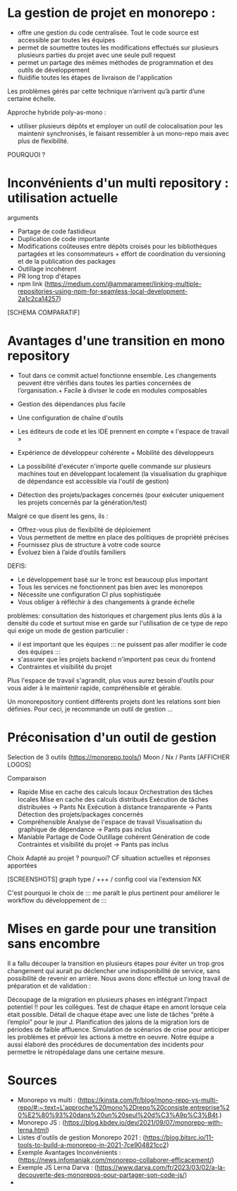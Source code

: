 # La gestion de projet en monorepo : 
- offre une gestion du code centralisée. Tout le code source est accessible par toutes les équipes
- permet de soumettre toutes les modifications effectués sur plusieurs plusieurs parties du projet avec une seule pull request
- permet un partage des mêmes méthodes de programmation et des outils de développement
- fluidifie toutes les étapes de livraison de l'application

Les problèmes gérés par cette technique n’arrivent qu’à partir d’une certaine échelle.

Approche hybride poly-as-mono :
-  utiliser plusieurs dépôts et employer un outil de colocalisation pour les maintenir synchronisés, le faisant ressembler à un mono-repo mais avec plus de flexibilité.

POURQUOI ? 
# Inconvénients d'un multi repository : utilisation actuelle 
arguments
- Partage de code fastidieux
- Duplication de code importante
- Modifications coûteuses entre dépôts croisés pour les bibliothèques partagées et les consommateurs + effort de coordination du versioning et de la publication des packages
- Outillage incohérent
- PR long trop d'étapes 
- npm link (https://medium.com/@ammarameer/linking-multiple-repositories-using-npm-for-seamless-local-development-2a1c2ca14257)

[SCHEMA COMPARATIF]

# Avantages d'une transition en mono repository
+ Tout dans ce commit actuel fonctionne ensemble. Les changements peuvent être vérifiés dans toutes les parties concernées de l’organisation.+ Facile à diviser le code en modules composables
- Gestion des dépendances plus facile
- Une configuration de chaîne d'outils
- Les éditeurs de code et les IDE prennent en compte « l'espace de travail »
- Expérience de développeur cohérente + Mobilité des développeurs

- La possibilité d'exécuter n'importe quelle commande sur plusieurs machines tout en développant localement (la visualisation du graphique de dépendance est accèssible via l'outil de gestion)
- Détection des projets/packages concernés (pour exécuter uniquement les projets concernés par la génération/test)

Malgré ce que disent les gens, ils :
- Offrez-vous plus de flexibilité de déploiement
- Vous permettent de mettre en place des politiques de propriété précises
- Fournissez plus de structure à votre code source
- Évoluez bien à l’aide d’outils familiers

DEFIS:
- Le développement basé sur le tronc est beaucoup plus important
- Tous les services ne fonctionnent pas bien avec les monorepos
- Nécessite une configuration CI plus sophistiquée
- Vous obliger à réfléchir à des changements à grande échelle

problèmes: consultation des historiques et chargement plus lents dûs à la densité du code
et surtout mise en garde sur l'utilisation de ce type de repo qui exige un mode de gestion particulier :
- il est important que les équipes ::: ne puissent pas aller modifier le code des équipes :::
- s'assurer que les projets backend n'importent pas ceux du frontend
- Contraintes et visibilité du projet

Plus l'espace de travail s'agrandit, plus vous aurez besoin d'outils pour vous aider à le maintenir rapide, compréhensible et gérable.

Un monorepository contient différents projets dont les relations sont bien définies. 
Pour ceci, je recommande un outil de gestion ... 

# Préconisation d'un outil de gestion
Selection de 3 outils (https://monorepo.tools/)
Moon / Nx / Pants 
[AFFICHER LOGOS]

Comparaison 
+ Rapide 
Mise en cache des calculs locaux
Orchestration des tâches locales
Mise en cache des calculs distribués
Exécution de tâches distribuées -> Pants Nx
Exécution à distance transparente -> Pants
Détection des projets/packages concernés
+ Compréhensible
Analyse de l'espace de travail
Visualisation du graphique de dépendance -> Pants pas inclus
+ Maniable
Partage de Code
Outillage cohérent
Génération de code
Contraintes et visibilité du projet -> Pants pas inclus

Choix 
Adapté au projet ? pourquoi?
CF situation actuelles et réponses apportées

[SCREENSHOTS] graph type / +++ / config cool via l'extension NX

C'est pourquoi le choix de ::: me paraît le plus pertinent pour améliorer le workflow du développement de :::

# Mises en garde pour une transition sans encombre 

Il a fallu découper la transition en plusieurs étapes pour éviter un trop gros changement qui aurait pu déclencher une indisponibilité de service, sans possibilité de revenir en arrière. Nous avons donc effectué un long travail de préparation et de validation :

Découpage de la migration en plusieurs phases en intégrant l’impact potentiel !! pour les collègues.
Test de chaque étape en amont lorsque cela était possible.
Détail de chaque étape avec une liste de tâches “prête à l’emploi” pour le jour J.
Planification des jalons de la migration lors de périodes de faible affluence.
Simulation de scénarios de crise pour anticiper les problèmes et prévoir les actions à mettre en oeuvre.
Notre équipe a aussi élaboré des procédures de documentation des incidents pour permettre le rétropédalage dans une certaine mesure.

# Sources 
- Monorepo vs multi : (https://kinsta.com/fr/blog/mono-repo-vs-multi-repo/#:~:text=L'approche%20mono%2Drepo%20consiste,entreprise%20%E2%80%93%20dans%20un%20seul%20d%C3%A9p%C3%B4t.)
- Monorepo JS : (https://blog.kbdev.io/dev/2021/09/07/monorepo-with-lerna.html)
- Listes d'outils de gestion Monorepo 2021 : (https://blog.bitsrc.io/11-tools-to-build-a-monorepo-in-2021-7ce904821cc2)
- Exemple Avantages Inconvénients : (https://news.infomaniak.com/monorepo-collaborer-efficacement/)
- Exemple JS Lerna Darva : (https://www.darva.com/fr/2023/03/02/a-la-decouverte-des-monorepos-pour-partager-son-code-js/)
- 
